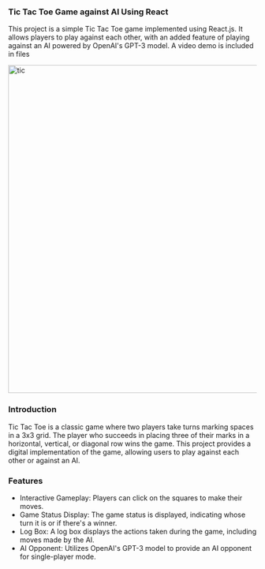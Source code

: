 ### Tic Tac Toe Game against AI Using React 
This project is a simple Tic Tac Toe game implemented using React.js. It allows players to play against each other, with an added feature of playing against an AI powered by OpenAI's GPT-3 model. A video demo is included in files

<img width="665" alt="tic" src="https://github.com/danialbinabdullah/TicTacToe-Against-AI/assets/124877713/94a0106c-c78b-4242-99c0-b971156fa581">


### Introduction
Tic Tac Toe is a classic game where two players take turns marking spaces in a 3x3 grid. The player who succeeds in placing three of their marks in a horizontal, vertical, or diagonal row wins the game. This project provides a digital implementation of the game, allowing users to play against each other or against an AI.

### Features
- Interactive Gameplay: Players can click on the squares to make their moves.
- Game Status Display: The game status is displayed, indicating whose turn it is or if there's a winner.
- Log Box: A log box displays the actions taken during the game, including moves made by the AI.
- AI Opponent: Utilizes OpenAI's GPT-3 model to provide an AI opponent for single-player mode.
